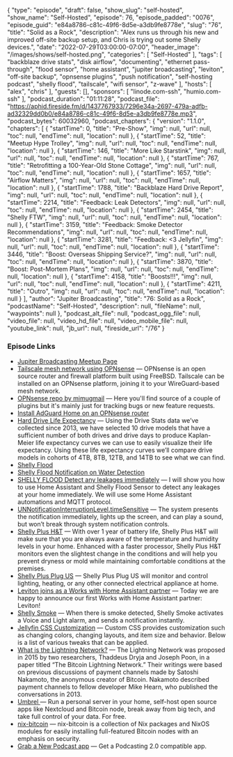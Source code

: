 {
  "type": "episode",
  "draft": false,
  "show_slug": "self-hosted",
  "show_name": "Self-Hosted",
  "episode": 76,
  "episode_padded": "0076",
  "episode_guid": "e84a8786-c81c-49f6-8d5e-a3db9fe8778e",
  "slug": "76",
  "title": "Solid as a Rock",
  "description": "Alex runs us through his new and improved off-site backup setup, and Chris is trying out some Shelly devices.",
  "date": "2022-07-29T03:00:00-07:00",
  "header_image": "/images/shows/self-hosted.png",
  "categories": [
    "Self-Hosted"
  ],
  "tags": [
    "backblaze drive stats",
    "disk airflow",
    "documenting",
    "ethernet pass-through",
    "flood sensor",
    "home assistant",
    "jupiter broadcasting",
    "leviton",
    "off-site backup",
    "opnsense plugins",
    "push notification",
    "self-hosting podcast",
    "shelly flood",
    "tailscale",
    "wifi sensor",
    "z-wave"
  ],
  "hosts": [
    "alex",
    "chris"
  ],
  "guests": [],
  "sponsors": [
    "linode.com-ssh",
    "humio.com-ssh"
  ],
  "podcast_duration": "01:11:28",
  "podcast_file": "https://aphid.fireside.fm/d/1437767933/7296e34a-2697-479a-adfb-ad32329dd0b0/e84a8786-c81c-49f6-8d5e-a3db9fe8778e.mp3",
  "podcast_bytes": 60032960,
  "podcast_chapters": {
    "version": "1.1.0",
    "chapters": [
      {
        "startTime": 0,
        "title": "Pre-Show",
        "img": null,
        "url": null,
        "toc": null,
        "endTime": null,
        "location": null
      },
      {
        "startTime": 52,
        "title": "Meetup Hype Trolley",
        "img": null,
        "url": null,
        "toc": null,
        "endTime": null,
        "location": null
      },
      {
        "startTime": 146,
        "title": "More Like Starstink",
        "img": null,
        "url": null,
        "toc": null,
        "endTime": null,
        "location": null
      },
      {
        "startTime": 767,
        "title": "Retrofitting a 100-Year-Old Stone Cottage",
        "img": null,
        "url": null,
        "toc": null,
        "endTime": null,
        "location": null
      },
      {
        "startTime": 1657,
        "title": "Airflow Matters",
        "img": null,
        "url": null,
        "toc": null,
        "endTime": null,
        "location": null
      },
      {
        "startTime": 1788,
        "title": "Backblaze Hard Drive Report",
        "img": null,
        "url": null,
        "toc": null,
        "endTime": null,
        "location": null
      },
      {
        "startTime": 2214,
        "title": "Feedback: Leak Detectors",
        "img": null,
        "url": null,
        "toc": null,
        "endTime": null,
        "location": null
      },
      {
        "startTime": 2454,
        "title": "Shelly FTW",
        "img": null,
        "url": null,
        "toc": null,
        "endTime": null,
        "location": null
      },
      {
        "startTime": 3159,
        "title": "Feedback: Smoke Detector Recommendations",
        "img": null,
        "url": null,
        "toc": null,
        "endTime": null,
        "location": null
      },
      {
        "startTime": 3281,
        "title": "Feedback: <3 Jellyfin",
        "img": null,
        "url": null,
        "toc": null,
        "endTime": null,
        "location": null
      },
      {
        "startTime": 3446,
        "title": "Boost: Overseas Shipping Service?",
        "img": null,
        "url": null,
        "toc": null,
        "endTime": null,
        "location": null
      },
      {
        "startTime": 3870,
        "title": "Boost: Post-Mortem Plans",
        "img": null,
        "url": null,
        "toc": null,
        "endTime": null,
        "location": null
      },
      {
        "startTime": 4158,
        "title": "Boosts!!!",
        "img": null,
        "url": null,
        "toc": null,
        "endTime": null,
        "location": null
      },
      {
        "startTime": 4211,
        "title": "Outro",
        "img": null,
        "url": null,
        "toc": null,
        "endTime": null,
        "location": null
      }
    ],
    "author": "Jupiter Broadcasting",
    "title": "76: Solid as a Rock",
    "podcastName": "Self-Hosted",
    "description": null,
    "fileName": null,
    "waypoints": null
  },
  "podcast_alt_file": null,
  "podcast_ogg_file": null,
  "video_file": null,
  "video_hd_file": null,
  "video_mobile_file": null,
  "youtube_link": null,
  "jb_url": null,
  "fireside_url": "/76"
}


### Episode Links

  * [Jupiter Broadcasting Meetup Page](https://www.meetup.com/jupiterbroadcasting/ "Jupiter Broadcasting Meetup Page")
  * [Tailscale mesh network using OPNsense](https://tailscale.com/kb/1097/install-opnsense/ "Tailscale mesh network using OPNsense") — OPNsense is an open source router and firewall platform built using FreeBSD. Tailscale can be installed on an OPNsense platform, joining it to your WireGuard-based mesh network.
  * [OPNsense repo by mimugmail](https://github.com/mimugmail/opn-repo "OPNsense repo by mimugmail") — Here you'll find source of a couple of plugins but it's mainly just for tracking bugs or new feature requests. 
  * [Install AdGuard Home on an OPNsense router](https://samuelsson.dev/install-adguard-home-on-an-opnsense-router/ "Install AdGuard Home on an OPNsense router")
  * [Hard Drive Life Expectancy](https://www.backblaze.com/blog/hard-drive-life-expectancy/ "Hard Drive Life Expectancy") — Using the Drive Stats data we’ve collected since 2013, we have selected 10 drive models that have a sufficient number of both drives and drive days to produce Kaplan-Meier life expectancy curves we can use to easily visualize their life expectancy. Using these life expectancy curves we’ll compare drive models in cohorts of 4TB, 8TB, 12TB, and 14TB to see what we can find.
  * [Shelly Flood](https://shelly.cloud/products/shelly-flood-smart-home-automation-sensor/ "Shelly Flood")
  * [Shelly Flood Notification on Water Detection](https://community.home-assistant.io/t/shelly-flood-notification-on-water-detection/329536 "Shelly Flood Notification on Water Detection")
  * [SHELLY FLOOD Detect any leakages immediately](https://peyanski.com/home-assistant-and-shelly-flood-detect-leaks/ "SHELLY FLOOD Detect any leakages immediately") — I will show you how to use Home Assistant and Shelly Flood Sensor to detect any leakages at your home immediately. We will use some Home Assistant automations and MQTT protocol.
  * [UNNotificationInterruptionLevel.timeSensitive](https://developer.apple.com/documentation/usernotifications/unnotificationinterruptionlevel/timesensitive "UNNotificationInterruptionLevel.timeSensitive") — The system presents the notification immediately, lights up the screen, and can play a sound, but won’t break through system notification controls. 
  * [Shelly Plus H&T](https://shelly.cloud/shelly_plus_h-t/ "Shelly Plus H&T") — With over 1 year of battery life, Shelly Plus H&T will make sure that you are always aware of the temperature and humidity levels in your home. Enhanced with a faster processor, Shelly Plus H&T monitors even the slightest change in the conditions and will help you prevent dryness or mold while maintaining comfortable conditions at the premises.
  * [Shelly Plus Plug US](https://shelly.cloud/shelly-plus-plug-us/ "Shelly Plus Plug US") — Shelly Plus Plug US will monitor and control lighting, heating, or any other connected electrical appliance at home.
  * [Leviton joins as a Works with Home Assistant partner](https://www.home-assistant.io/blog/2022/07/27/leviton-partner/ "Leviton joins as a Works with Home Assistant partner") — Today we are happy to announce our first Works with Home Assistant partner: Leviton!
  * [Shelly Smoke](https://shelly.cloud/products/shelly-smoke-smart-home-automation-sensor/ "Shelly Smoke") — When there is smoke detected, Shelly Smoke activates a Voice and Light alarm, and sends a notification instantly.
  * [Jellyfin CSS Customization](https://jellyfin.org/docs/general/clients/css-customization.html "Jellyfin CSS Customization") — Custom CSS provides customization such as changing colors, changing layouts, and item size and behavior. Below is a list of various tweaks that can be applied.
  * [What is the Lightning Network?](https://cointelegraph.com/bitcoin-for-beginners/what-is-the-lightning-network-in-bitcoin-and-how-does-it-work "What is the Lightning Network?") — The Lightning Network was proposed in 2015 by two researchers, Thaddeus Dryja and Joseph Poon, in a paper titled “The Bitcoin Lightning Network.” Their writings were based on previous discussions of payment channels made by Satoshi Nakamoto, the anonymous creator of Bitcoin. Nakamoto described payment channels to fellow developer Mike Hearn, who published the conversations in 2013. 
  * [Umbrel ](https://umbrel.com/ "Umbrel ") — Run a personal server in your home, self-host open source apps like Nextcloud and Bitcoin node, break away from big tech, and take full control of your data. For free.
  * [nix-bitcoin](https://nixbitcoin.org/ "nix-bitcoin") — nix-bitcoin is a collection of Nix packages and NixOS modules for easily installing full-featured Bitcoin nodes with an emphasis on security.
  * [Grab a New Podcast app](https://podcastindex.org/apps?appTypes=app&elements=Value "Grab a New Podcast app") — Get a Podcasting 2.0 compatible app.


